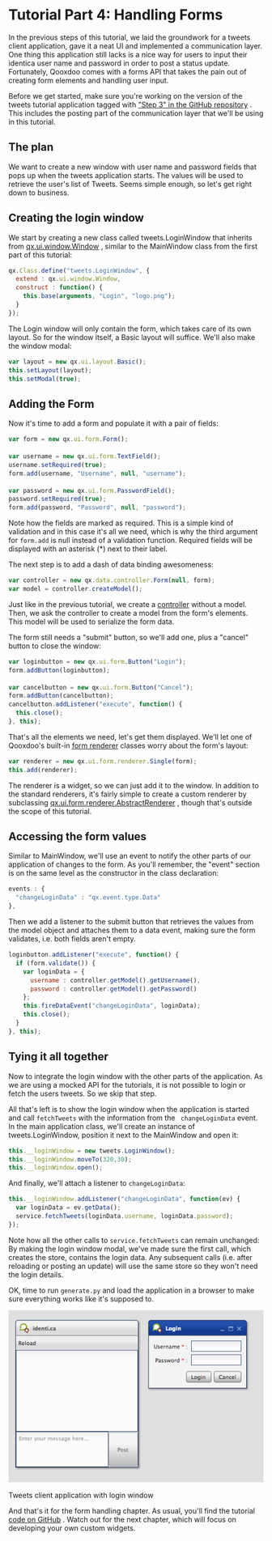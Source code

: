 # Tutorial Part 4: Handling Forms

In the previous steps of this tutorial, we laid the groundwork for a
tweets client application, gave it a neat UI and implemented a
communication layer. One thing this application still lacks is a nice
way for users to input their identica user name and password in order
to post a status update. Fortunately, Qooxdoo comes with a forms API
that takes the pain out of creating form elements and handling user
input.

Before we get started, make sure you're working on the version of the
tweets tutorial application tagged with ["Step 3" in the GitHub
repository](https://github.com/Qooxdoo/qxl.tweet-tutorial/tree/master/tweets/step3)
 . This includes the posting part of the communication layer that
we'll be using in this tutorial.

## The plan

We want to create a new window with user name and password fields that
pops up when the tweets application starts. The values will be used to
retrieve the user's list of Tweets. Seems simple enough, so let's get
right down to business.

## Creating the login window

We start by creating a new class called tweets.LoginWindow that
inherits from [qx.ui.window.Window](apps://apiviewer/#qx.ui.window.Window)
 , similar to the MainWindow class from the first part of this
tutorial:

```javascript
qx.Class.define("tweets.LoginWindow", {
  extend : qx.ui.window.Window,
  construct : function() {
    this.base(arguments, "Login", "logo.png");
  }
});
```

The Login window will only contain the form, which takes care of its
own layout. So for the window itself, a Basic layout will suffice.
We'll also make the window modal:

```javascript
var layout = new qx.ui.layout.Basic();
this.setLayout(layout);
this.setModal(true);
```

## Adding the Form

Now it's time to add a form and populate it with a pair of fields:

```javascript
var form = new qx.ui.form.Form();

var username = new qx.ui.form.TextField();
username.setRequired(true);
form.add(username, "Username", null, "username");

var password = new qx.ui.form.PasswordField();
password.setRequired(true);
form.add(password, "Password", null, "password");
```

Note how the fields are marked as required. This is a simple kind of
validation and in this case it's all we need, which is why the third
argument for `form.add` is null instead of a validation function.
Required fields will be displayed with an asterisk (\*) next to their
label.

The next step is to add a dash of data binding awesomeness:

```javascript
var controller = new qx.data.controller.Form(null, form);
var model = controller.createModel();
```

Just like in the previous tutorial, we create a [controller](apps://apiviewer/#qx.data.controller.Form)
  without a model. Then, we ask the controller to create a model from
the form's elements. This model will be used to serialize the form
data.

The form still needs a "submit" button, so we'll add one, plus a
"cancel" button to close the window:

```javascript
var loginbutton = new qx.ui.form.Button("Login");
form.addButton(loginbutton);

var cancelbutton = new qx.ui.form.Button("Cancel");
form.addButton(cancelbutton);
cancelbutton.addListener("execute", function() {
  this.close();
}, this);
```

That's all the elements we need, let's get them displayed. We'll let
one of Qooxdoo's built-in [form renderer](apps://apiviewer/#qx.ui.form.renderer)
  classes worry about the form's layout:

```javascript
var renderer = new qx.ui.form.renderer.Single(form);
this.add(renderer);
```

The renderer is a widget, so we can just add it to the window. In
addition to the standard renderers, it's fairly simple to create a
custom renderer by subclassing [qx.ui.form.renderer.AbstractRenderer](apps://apiviewer/#qx.ui.form.renderer.AbstractRenderer)
 , though that's outside the scope of this tutorial.

## Accessing the form values

Similar to MainWindow, we'll use an event to notify the other parts of
our application of changes to the form. As you'll remember, the
"event" section is on the same level as the constructor in the class
declaration:

```javascript
events : {
  "changeLoginData" : "qx.event.type.Data"
},
```

Then we add a listener to the submit button that retrieves the values
from the model object and attaches them to a data event, making sure
the form validates, i.e. both fields aren't empty.

```javascript
loginbutton.addListener("execute", function() {
  if (form.validate()) {
    var loginData = {
      username : controller.getModel().getUsername(),
      password : controller.getModel().getPassword()
    };
    this.fireDataEvent("changeLoginData", loginData);
    this.close();
  }
}, this);
```

## Tying it all together

Now to integrate the login window with the other parts of the
application. As we are using a mocked API for the tutorials, it is not
possible to login or fetch the users tweets. So we skip that step.

All that's left is to show the login window when the application is
started and call `fetchTweets` with the information from the `
changeLoginData` event. In the main application class, we'll create an
instance of tweets.LoginWindow, position it next to the MainWindow and
open it:

```javascript
this.__loginWindow = new tweets.LoginWindow();
this.__loginWindow.moveTo(320,30);
this.__loginWindow.open();
```

And finally, we'll attach a listener to `changeLoginData`:

```javascript
this.__loginWindow.addListener("changeLoginData", function(ev) {
  var loginData = ev.getData();
  service.fetchTweets(loginData.username, loginData.password);
});
```

Note how all the other calls to `service.fetchTweets` can remain
unchanged: By making the login window modal, we've made sure the first
call, which creates the store, contains the login data. Any subsequent
calls (i.e. after reloading or posting an update) will use the same
store so they won't need the login details.

OK, time to run `generate.py` and load the application in a browser to
make sure everything works like it's supposed to.

![Tweets client application with login window](step41.png)

Tweets client application with login window

And that's it for the form handling chapter. As usual, you'll find the
tutorial [code on GitHub](https://github.com/Qooxdoo/qxl.tweet-tutorial/tree/master/tweets/step4.1)
 . Watch out for the next chapter, which will focus on developing your
own custom widgets.
